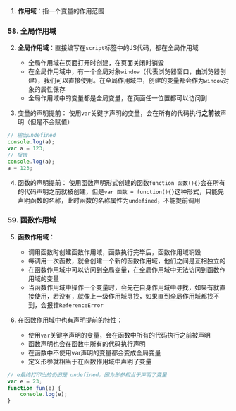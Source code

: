 1. **作用域**：指一个变量的作用范围

### 58. 全局作用域

2. **全局作用域**：直接编写在`script`标签中的JS代码，都在全局作用域
    - 全局作用域在页面打开时创建，在页面关闭时销毁
    - 在全局作用域中，有一个全局对象`window`（代表浏览器窗口，由浏览器创建），我们可以直接使用。在全局作用域中，创建的变量都会作为`window`对象的属性保存
    - 全局作用域中的变量都是全局变量，在页面任一位置都可以访问到

3. 变量的声明提前：
    使用`var`关键字声明的变量，会在所有的代码执行**之前**被声明（但是不会赋值）
```js
// 输出undefined
console.log(a);
var a = 123;
// 报错
console.log(a);
a = 123;
```

4. 函数的声明提前：
    使用函数声明形式创建的函数`function 函数(){}`会在所有的代码声明之前就被创建，但是`var 函数 = function(){}`这种形式，只能先声明函数的名称，此时函数的名称属性为`undefined`，不能提前调用

### 59. 函数作用域
5. **函数作用域**：
    - 调用函数时创建函数作用域，函数执行完毕后，函数作用域销毁
    - 每调用一次函数，就会创建一个新的函数作用域，他们之间是互相独立的
    - 在函数作用域中可以访问到全局变量，在全局作用域中无法访问到函数作用域的变量
    - 当函数作用域中操作一个变量时，会先在自身作用域中寻找，如果有就直接使用，若没有，就像上一级作用域寻找，如果直到全局作用域都找不到，会报错`ReferenceError`

6. 在函数作用域中也有声明提前的特性：
    - 使用`var`关键字声明的变量，会在函数中所有的代码执行之前被声明
    - 函数声明也会在函数中所有的代码执行声明
    - 在函数中不使用var声明的变量都会变成全局变量
    - 定义形参就相当于在函数作用域中声明了变量
```js
// e最终打印出的仍旧是 undefined，因为形参相当于声明了变量
var e = 23;
function fun(e) {
    console.log(e);
}
```